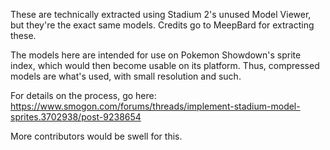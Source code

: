 These are technically extracted using Stadium 2's unused Model Viewer, but they're the exact same models. Credits go to MeepBard for extracting these.

The models here are intended for use on Pokemon Showdown's sprite index, which would then become usable on its platform. Thus, compressed models are what's used, with small resolution and such. 

For details on the process, go here: https://www.smogon.com/forums/threads/implement-stadium-model-sprites.3702938/post-9238654

More contributors would be swell for this.
